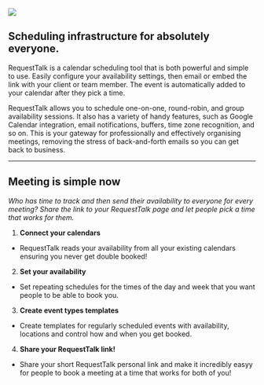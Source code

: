 <img src="https://github.com/dev-lotus/RequestTalk/blob/main/CalendlyApp/src/assets/images/RequestTalk.svg">

## Scheduling infrastructure for absolutely everyone. 

RequestTalk is a calendar scheduling tool that is both powerful and simple to use. Easily configure your availability settings, then email or embed the link with your client or team member. The event is automatically added to your calendar after they pick a time. 

RequestTalk allows you to schedule one-on-one, round-robin, and group availability sessions. It also has a variety of handy features, such as Google Calendar integration, email notifications, buffers, time zone recognition, and so on.
This is your gateway for professionally and effectively organising meetings, removing the stress of back-and-forth emails so you can get back to business.

- - - -

## Meeting is simple now

_Who has time to track and then send their availability to everyone for every meeting? Share the link to your RequestTalk page and let people pick a time that works for them._


1. __Connect your calendars__
  * RequestTalk reads your availability from all your existing calendars ensuring you never get double booked!

2. __Set your availability__
  * Set repeating schedules for the times of the day and week that you want people to be able to book you.

3. __Create event types templates__
  * Create templates for regularly scheduled events with availability, locations and control how and when you get booked.

4. __Share your RequestTalk link!__
  * Share your short RequestTalk personal link and make it incredibly easyy for people to book a meeting at a time that works for both of you!


